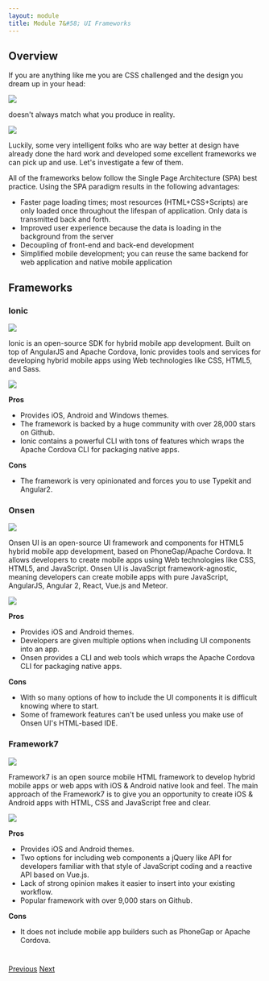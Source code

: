 ```yaml
---
layout: module
title: Module 7&#58; UI Frameworks
---
```


## Overview
If you are anything like me you are CSS challenged and the design you dream up in your head:

<img class="screenshot-md" src="images/vangogh1.png"/>

doesn't always match what you produce in reality.

<img class="screenshot-md" src="images/vangogh2.jpg"/>

Luckily, some very intelligent folks who are way better at design have already done the hard work and developed some excellent frameworks we can pick up and use. Let's investigate a few of them.

All of the frameworks below follow the Single Page Architecture (SPA) best practice. Using the SPA paradigm results in the following advantages:

* Faster page loading times; most resources (HTML+CSS+Scripts) are only loaded once throughout the lifespan of application. Only data is transmitted back and forth.
* Improved user experience because the data is loading in the background from the server
* Decoupling of front-end and back-end development
* Simplified mobile development; you can reuse the same backend for web application and native mobile application

## Frameworks

### Ionic

<img class="screenshot-md" src="images/ionic.png"/>

Ionic is an open-source SDK for hybrid mobile app development. Built on top of AngularJS and Apache Cordova, Ionic provides tools and services for developing hybrid mobile apps using Web technologies like CSS, HTML5, and Sass.

<img class="screenshot-md" src="images/sworkit.png"/>

**Pros**

* Provides iOS, Android and Windows themes.
* The framework is backed by a huge community with over 28,000 stars on Github.
* Ionic contains a powerful CLI with tons of features which wraps the Apache Cordova CLI for packaging native apps.

**Cons**

* The framework is very opinionated and forces you to use Typekit and Angular2.

### Onsen

<img class="screenshot-md" src="images/onsen.png"/>

Onsen UI is an open-source UI framework and components for HTML5 hybrid mobile app development, based on PhoneGap/Apache Cordova. It allows developers to create mobile apps using Web technologies like CSS, HTML5, and JavaScript. Onsen UI is JavaScript framework-agnostic, meaning developers can create mobile apps with pure JavaScript, AngularJS, Angular 2, React, Vue.js and Meteor.

<img class="screenshot-md" src="images/golf.png"/>

**Pros**

* Provides iOS and Android themes.
* Developers are given multiple options when including UI components into an app.
* Onsen provides a CLI and web tools which wraps the Apache Cordova CLI for packaging native apps.

**Cons**

* With so many options of how to include the UI components it is difficult knowing where to start.
* Some of framework features can't be used unless you make use of Onsen UI's HTML-based IDE.

### Framework7

<img class="screenshot-md" src="images/framework7.jpeg"/>

Framework7 is an open source mobile HTML framework to develop hybrid mobile apps or web apps with iOS & Android native look and feel. The main approach of the Framework7 is to give you an opportunity to create iOS & Android apps with HTML, CSS and JavaScript free and clear.

<img class="screenshot-md" src="images/series71.png"/>

**Pros**

* Provides iOS and Android themes.
* Two options for including web components a jQuery like API for developers familiar with that style of JavaScript coding and a reactive API based on Vue.js.
* Lack of strong opinion makes it easier to insert into your existing workflow.
* Popular framework with over 9,000 stars on Github.

**Cons**

* It does not include mobile app builders such as PhoneGap or Apache Cordova.

<div class="row" style="margin-top:40px;">
<div class="col-sm-12">
<a href="lesson6.html" class="btn btn-default"><i class="glyphicon glyphicon-chevron-left"></i> Previous</a>
<a href="lesson8.html" class="btn btn-default pull-right">Next <i class="glyphicon
glyphicon-chevron-right"></i></a>
</div>
</div>
